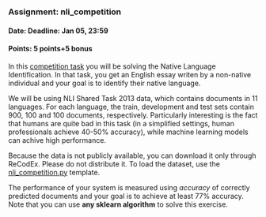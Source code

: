 ### Assignment: nli_competition
#### Date: Deadline: Jan 05, 23:59
#### Points: 5 points+5 bonus

In this [competition task](https://ufal.mff.cuni.cz/courses/npfl129#competitions) you will be solving the Native
Language Identification. In that task, you get an English essay writen by
a non-native individual and your goal is to identify their native language.

We will be using NLI Shared Task 2013 data, which contains documents in 11
languages. For each language, the train, development and test sets contain
900, 100 and 100 documents, respectively. Particularly interesting is the fact
that humans are quite bad in this task (in a simplified settings, human professionals
achieve 40-50% accuracy), while machine learning models can achive
high performance.

Because the data is not publicly available, you can download it only through
ReCodEx. Please do not distribute it. To load the dataset, use the
[nli_competition.py](https://github.com/ufal/npfl129/tree/master/labs/10/nli_competition.py)
template.

The performance of your system is measured using _accuracy_ of correctly
predicted documents and your goal is to achieve at least 77% accuracy.
Note that you can use **any sklearn algorithm** to solve this exercise.
